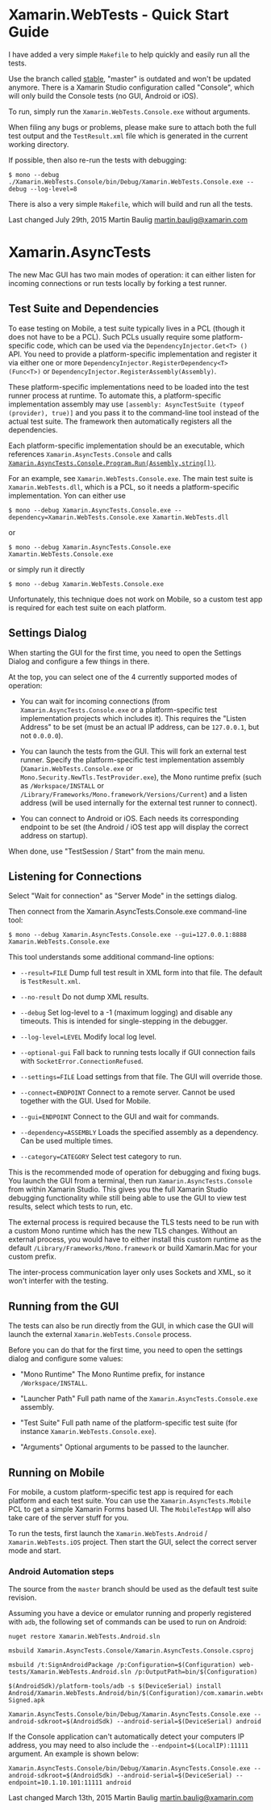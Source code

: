 Xamarin.WebTests - Quick Start Guide
====================================

I have added a very simple `Makefile` to help quickly and easily run all the tests.

Use the branch called [stable](https://github.com/xamarin/web-tests/tree/stable), "master"
is outdated and won't be updated anymore.  There is a Xamarin Studio configuration called
"Console", which will only build the Console tests (no GUI, Android or iOS).

To run, simply run the `Xamarin.WebTests.Console.exe` without arguments.

When filing any bugs or problems, please make sure to attach both the full test output
and the `TestResult.xml` file which is generated in the current working directory.

If possible, then also re-run the tests with debugging:

    $ mono --debug ./Xamarin.WebTests.Console/bin/Debug/Xamarin.WebTests.Console.exe --debug --log-level=8

There is also a very simple `Makefile`, which will build and run all the tests.


Last changed July 29th, 2015
Martin Baulig <martin.baulig@xamarin.com>



Xamarin.AsyncTests
==================

The new Mac GUI has two main modes of operation: it can either listen for incoming connections or
run tests locally by forking a test runner.

Test Suite and Dependencies
---------------------------

To ease testing on Mobile, a test suite typically lives in a PCL (though it does not have to
be a PCL).  Such PCLs usually require some platform-specific code, which can be used via the
`DependencyInjector.Get<T> ()` API.  You need to provide a platform-specific implementation
and register it via either one or more `DependencyInjector.RegisterDependency<T> (Func<T>)` or
`DependencyInjector.RegisterAssembly(Assembly)`.

These platform-specific implementations need to be loaded into the test runner process at
runtime.  To automate this, a platform-specific implementation assembly may use
`[assembly: AsyncTestSuite (typeof (provider), true)]` and you pass it to the command-line
tool instead of the actual test suite.  The framework then automatically registers all the
dependencies.

Each platform-specific implementation should be an executable, which references `Xamarin.AsyncTests.Console` and calls [`Xamarin.AsyncTests.Console.Program.Run(Assembly,string[])`](https://github.com/xamarin/web-tests/blob/martin-newtls/Xamarin.AsyncTests.Console/Program.cs#L95). 

For an example, see `Xamarin.WebTests.Console.exe`.  The main test suite is `Xamarin.WebTests.dll`,
which is a PCL, so it needs a platform-specific implementation.  Yon can either use

    $ mono --debug Xamarin.AsyncTests.Console.exe --dependency=Xamarin.WebTests.Console.exe Xamartin.WebTests.dll

or

    $ mono --debug Xamarin.AsyncTests.Console.exe Xamartin.WebTests.Console.exe

or simply run it directly

    $ mono --debug Xamarin.WebTests.Console.exe

Unfortunately, this technique does not work on Mobile, so a custom test app is required for
each test suite on each platform.

Settings Dialog
---------------

When starting the GUI for the first time, you need to open the Settings Dialog and configure a few things in there.

At the top, you can select one of the 4 currently supported modes of operation:

* You can wait for incoming connections (from `Xamarin.AsyncTests.Console.exe` or a platform-specific test implementation projects which includes it).  This requires the "Listen Address" to be set (must be an actual IP address, can be `127.0.0.1`, but not `0.0.0.0`).

* You can launch the tests from the GUI.  This will fork an external test runner.  Specify the platform-specific test implementation assembly (`Xamarin.WebTests.Console.exe` or `Mono.Security.NewTls.TestProvider.exe`), the Mono runtime prefix (such as `/Workspace/INSTALL` or `/Library/Frameworks/Mono.framework/Versions/Current`) and a listen address (will be used internally for the external test runner to connect).

* You can connect to Android or iOS.  Each needs its corresponding endpoint to be set (the Android / iOS test app will display the correct address on startup).

When done, use "TestSession / Start" from the main menu.

Listening for Connections
-------------------------

Select "Wait for connection" as "Server Mode" in the settings dialog.

Then connect from the Xamarin.AsyncTests.Console.exe command-line tool:

    $ mono --debug Xamarin.AsyncTests.Console.exe --gui=127.0.0.1:8888 Xamarin.WebTests.Console.exe

This tool understands some additional command-line options:

* `--result=FILE`
  Dump full test result in XML form into that file.  The default is `TestResult.xml`.
  
* `--no-result`
  Do not dump XML results.
  
* `--debug`
  Set log-level to a -1 (maximum logging) and disable any timeouts.  This is intended for
  single-stepping in the debugger.

* `--log-level=LEVEL`
  Modify local log level.
  
* `--optional-gui`
  Fall back to running tests locally if GUI connection fails with `SocketError.ConnectionRefused`.
  
* `--settings=FILE`
  Load settings from that file.  The GUI will override those.

* `--connect=ENDPOINT`
  Connect to a remote server.  Cannot be used together with the GUI.  Used for Mobile.
  
* `--gui=ENDPOINT`
  Connect to the GUI and wait for commands.
  
* `--dependency=ASSEMBLY`
  Loads the specified assembly as a dependency.  Can be used multiple times.
  
* `--category=CATEGORY`
  Select test category to run.
  
This is the recommended mode of operation for debugging and fixing bugs.  You launch the
GUI from a terminal, then run `Xamarin.AsyncTests.Console` from within Xamarin Studio.  This
gives you the full Xamarin Studio debugging functionality while still being able to use the
GUI to view test results, select which tests to run, etc.

The external process is required because the TLS tests need to be run with a custom Mono
runtime which has the new TLS changes.  Without an external process, you would have to either
install this custom runtime as the default `/Library/Frameworks/Mono.framework` or build
Xamarin.Mac for your custom prefix.

The inter-process communication layer only uses Sockets and XML, so it won't interfer with
the testing.

Running from the GUI
--------------------

The tests can also be run directly from the GUI, in which case the GUI will launch the external
`Xamarin.WebTests.Console` process.

Before you can do that for the first time, you need to open the settings dialog and configure
some values:

* "Mono Runtime"
  The Mono Runtime prefix, for instance `/Workspace/INSTALL`.

* "Launcher Path"
  Full path name of the `Xamarin.AsyncTests.Console.exe` assembly.
  
* "Test Suite"
  Full path name of the platform-specific test suite (for instance `Xamarin.WebTests.Console.exe`).
  
* "Arguments"
  Optional arguments to be passed to the launcher.
  
Running on Mobile
-----------------

For mobile, a custom platform-specific test app is required for each platform and each test suite.  You can use the `Xamarin.AsyncTests.Mobile` PCL to get a simple Xamarin Forms based UI.  The `MobileTestApp` will also take care of the server stuff for you.

To run the tests, first launch the `Xamarin.WebTests.Android` / `Xamarin.WebTests.iOS` project.  Then start the GUI, select the correct server mode and start.

### Android Automation steps

The source from the `master` branch should be used as the default test suite revision.

Assuming you have a device or emulator running and properly registered with `adb`, the following set of commands can be used to run on Android:

```
nuget restore Xamarin.WebTests.Android.sln
```
```
msbuild Xamarin.AsyncTests.Console/Xamarin.AsyncTests.Console.csproj
```
```
msbuild /t:SignAndroidPackage /p:Configuration=$(Configuration) web-tests/Xamarin.WebTests.Android.sln /p:OutputPath=bin/$(Configuration)
```
```
$(AndroidSdk)/platform-tools/adb -s $(DeviceSerial) install Android/Xamarin.WebTests.Android/bin/$(Configuration)/com.xamarin.webtests.android-Signed.apk
```
```
Xamarin.AsyncTests.Console/bin/Debug/Xamarin.AsyncTests.Console.exe --android-sdkroot=$(AndroidSdk) --android-serial=$(DeviceSerial) android
```

If the Console application can't automatically detect your computers IP address, you may need to also include the `--endpoint=$(LocalIP):11111` argument. An example is shown below:

```
Xamarin.AsyncTests.Console/bin/Debug/Xamarin.AsyncTests.Console.exe --android-sdkroot=$(AndroidSdk) --android-serial=$(DeviceSerial) --endpoint=10.1.10.101:11111 android
```

Last changed March 13th, 2015
Martin Baulig <martin.baulig@xamarin.com>

